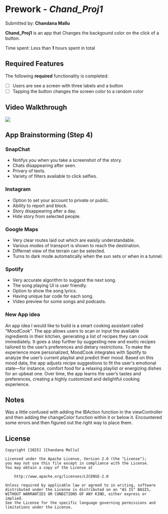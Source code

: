 # Prework - *Chand_Proj1*

Submitted by: **Chandana Mallu**

**Chand_Proj1** is an app that Changes the backgound color on the click of a button.

Time spent: Less than **1** hours spent in total

## Required Features

The following **required** functionality is completed:

- [ ] Users are see a screen with three labels and a button
- [ ] Tapping the button changes the screen color to a random color
 
## Video Walkthrough

<div>
    <a href="https://www.loom.com/share/802fd2f441fa4318b119e5b0e182040d">
    </a>
    <a href="https://www.loom.com/share/802fd2f441fa4318b119e5b0e182040d">
      <img style="max-width:300px;" src="https://cdn.loom.com/sessions/thumbnails/802fd2f441fa4318b119e5b0e182040d-0fd69f0195b16043-full-play.gif">
    </a>
  </div> 


## App Brainstorming (Step 4)

### SnapChat
- Notifys you when you take a screenshot of the story.
- Chats disappearing after seen.
- Privary of texts.
- Variety of filters available to click selfies.

### Instagram
- Option to set your account to private or public.
- Ability to report and block.
- Story disappearing after a day.
- Hide story from selected people.

### Google Maps
- Very clear routes laid out which are eaisily understandable.
- Various modes of transport is shown to reach the destination.
- Differnet view of the terrain can be selected.
- Turns to dark mode automatically when the sun sets or when in a tunnel.

### Spotify
- Very accurate algorithm to suggest the next song.
- The song playing UI is user friendly.
- Option to show the song lyrics.
- Having unique bar code for each song.
- Video preview for some songs and podcasts.

### New App idea

An app idea I would like to build is a smart cooking assistant called "MoodCook". The app allows users to scan or input the available ingredients in their kitchen, generating a list of recipes they can cook immediately. It goes a step further by suggesting new and exotic recipes tailored to the user’s preferences and dietary restrictions. To make the experience more personalized, MoodCook integrates with Spotify to analyze the user’s current playlist and predict their mood. Based on this mood data, the app adjusts recipe suggestions to fit the user's emotional state—for instance, comfort food for a relaxing playlist or energizing dishes for an upbeat one. Over time, the app learns the user’s tastes and preferences, creating a highly customized and delightful cooking experience.

## Notes 

Was a little confused with adding the IBAction function in the viewController and then adding the changeColor function within it or below it. Encountered some errors and then figured out the right way to place them. 

## License

    Copyright [2025] [Chandana Mallu]

    Licensed under the Apache License, Version 2.0 (the "License");
    you may not use this file except in compliance with the License.
    You may obtain a copy of the License at

        http://www.apache.org/licenses/LICENSE-2.0

    Unless required by applicable law or agreed to in writing, software
    distributed under the License is distributed on an "AS IS" BASIS,
    WITHOUT WARRANTIES OR CONDITIONS OF ANY KIND, either express or implied.
    See the License for the specific language governing permissions and
    limitations under the License.
